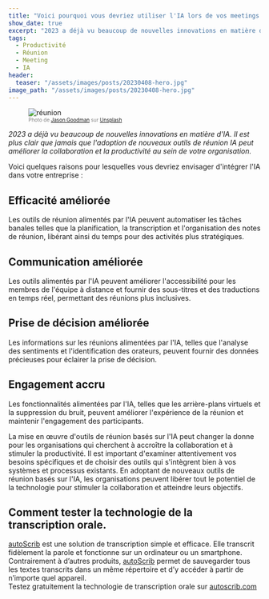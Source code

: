 ```yaml
---
title: "Voici pourquoi vous devriez utiliser l'IA lors de vos meetings."
show_date: true
excerpt: "2023 a déjà vu beaucoup de nouvelles innovations en matière d'IA. Il est plus clair que jamais que l'adoption de nouveaux outils de réunion IA peut améliorer la collaboration et la productivité au sein de votre organisation."
tags:
  - Productivité
  - Réunion
  - Meeting
  - IA
header:
  teaser: "/assets/images/posts/20230408-hero.jpg"
image_path: "/assets/images/posts/20230408-hero.jpg"
---
```


<figure>
<img src="{{ site.url }}{{ site.baseurl }}/assets/images/posts/20230408-hero.jpg" alt="réunion" class="full" loading="lazy">
<figcaption style="color:grey; font-size:10px;">Photo de <a href="https://unsplash.com/@jasongoodman_youxventures">Jason Goodman</a> sur <a href="https://unsplash.com">Unsplash</a>
  </figcaption>
</figure>

_2023 a déjà vu beaucoup de nouvelles innovations en matière d'IA. Il est plus clair que jamais que l'adoption de nouveaux outils de réunion IA peut améliorer la collaboration et la productivité au sein de votre organisation._

Voici quelques raisons pour lesquelles vous devriez envisager d'intégrer l'IA dans votre entreprise :

## Efficacité améliorée
Les outils de réunion alimentés par l'IA peuvent automatiser les tâches banales telles que la planification, la transcription et l'organisation des notes de réunion, libérant ainsi du temps pour des activités plus stratégiques.

## Communication améliorée
Les outils alimentés par l'IA peuvent améliorer l'accessibilité pour les membres de l'équipe à distance et fournir des sous-titres et des traductions en temps réel, permettant des réunions plus inclusives.

## Prise de décision améliorée
Les informations sur les réunions alimentées par l'IA, telles que l'analyse des sentiments et l'identification des orateurs, peuvent fournir des données précieuses pour éclairer la prise de décision.

## Engagement accru
Les fonctionnalités alimentées par l'IA, telles que les arrière-plans virtuels et la suppression du bruit, peuvent améliorer l'expérience de la réunion et maintenir l'engagement des participants.

La mise en œuvre d'outils de réunion basés sur l'IA peut changer la donne pour les organisations qui cherchent à accroître la collaboration et à stimuler la productivité. Il est important d'examiner attentivement vos besoins spécifiques et de choisir des outils qui s'intègrent bien à vos systèmes et processus existants. En adoptant de nouveaux outils de réunion basés sur l'IA, les organisations peuvent libérer tout le potentiel de la technologie pour stimuler la collaboration et atteindre leurs objectifs. 

## Comment tester la technologie de la transcription orale.
[autoScrib](https://autoscrib.com/) est une solution de transcription simple et efficace. Elle transcrit fidèlement la parole et fonctionne sur un ordinateur ou un smartphone. Contrairement à d’autres produits, [autoScrib](https://autoscrib.com/) permet de sauvegarder tous les textes transcrits dans un même répertoire et d’y accéder à partir de n’importe quel appareil.  
Testez gratuitement la technologie de transcription orale sur [autoscrib.com](https://autoscrib.com/)
